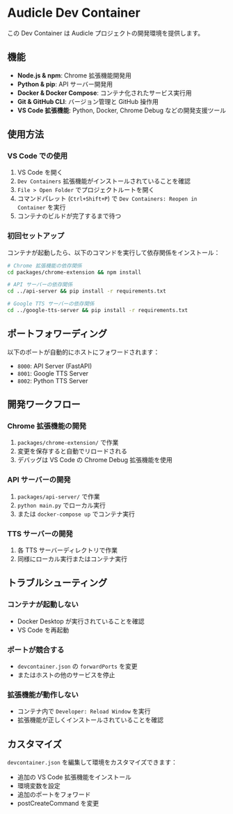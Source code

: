 # Audicle Dev Container

この Dev Container は Audicle プロジェクトの開発環境を提供します。

## 機能

- **Node.js & npm**: Chrome 拡張機能開発用
- **Python & pip**: API サーバー開発用
- **Docker & Docker Compose**: コンテナ化されたサービス実行用
- **Git & GitHub CLI**: バージョン管理と GitHub 操作用
- **VS Code 拡張機能**: Python, Docker, Chrome Debug などの開発支援ツール

## 使用方法

### VS Code での使用

1. VS Code を開く
2. `Dev Containers` 拡張機能がインストールされていることを確認
3. `File > Open Folder` でプロジェクトルートを開く
4. コマンドパレット (`Ctrl+Shift+P`) で `Dev Containers: Reopen in Container` を実行
5. コンテナのビルドが完了するまで待つ

### 初回セットアップ

コンテナが起動したら、以下のコマンドを実行して依存関係をインストール：

```bash
# Chrome 拡張機能の依存関係
cd packages/chrome-extension && npm install

# API サーバーの依存関係
cd ../api-server && pip install -r requirements.txt

# Google TTS サーバーの依存関係
cd ../google-tts-server && pip install -r requirements.txt
```

## ポートフォワーディング

以下のポートが自動的にホストにフォワードされます：

- `8000`: API Server (FastAPI)
- `8001`: Google TTS Server
- `8002`: Python TTS Server

## 開発ワークフロー

### Chrome 拡張機能の開発

1. `packages/chrome-extension/` で作業
2. 変更を保存すると自動でリロードされる
3. デバッグは VS Code の Chrome Debug 拡張機能を使用

### API サーバーの開発

1. `packages/api-server/` で作業
2. `python main.py` でローカル実行
3. または `docker-compose up` でコンテナ実行

### TTS サーバーの開発

1. 各 TTS サーバーディレクトリで作業
2. 同様にローカル実行またはコンテナ実行

## トラブルシューティング

### コンテナが起動しない

- Docker Desktop が実行されていることを確認
- VS Code を再起動

### ポートが競合する

- `devcontainer.json` の `forwardPorts` を変更
- またはホストの他のサービスを停止

### 拡張機能が動作しない

- コンテナ内で `Developer: Reload Window` を実行
- 拡張機能が正しくインストールされていることを確認

## カスタマイズ

`devcontainer.json` を編集して環境をカスタマイズできます：

- 追加の VS Code 拡張機能をインストール
- 環境変数を設定
- 追加のポートをフォワード
- postCreateCommand を変更
